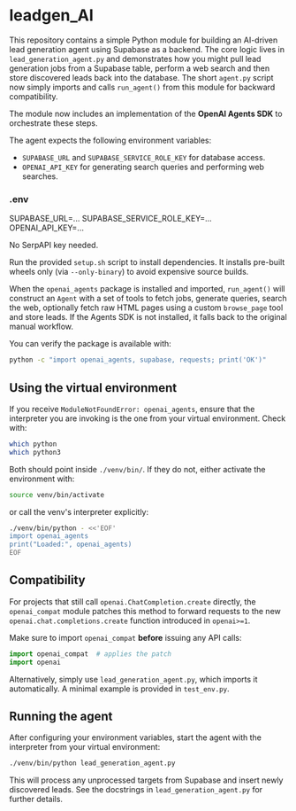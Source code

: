 # leadgen_AI

This repository contains a simple Python module for building an AI-driven
lead generation agent using Supabase as a backend. The core logic lives in
`lead_generation_agent.py` and demonstrates how you might pull lead generation
jobs from a Supabase table, perform a web search and then store discovered
leads back into the database. The short `agent.py` script now simply imports
and calls `run_agent()` from this module for backward compatibility.

The module now includes an
implementation of the **OpenAI Agents SDK** to orchestrate these steps.

The agent expects the following environment variables:

- `SUPABASE_URL` and `SUPABASE_SERVICE_ROLE_KEY` for database access.
- `OPENAI_API_KEY` for generating search queries and performing web searches.

### .env
SUPABASE_URL=...
SUPABASE_SERVICE_ROLE_KEY=...
OPENAI_API_KEY=...

No SerpAPI key needed.

Run the provided `setup.sh` script to install dependencies. It installs
pre-built wheels only (via `--only-binary`) to avoid expensive source builds.

When the `openai_agents` package is installed and imported, `run_agent()` will
construct an `Agent` with a set of tools to fetch jobs, generate queries,
search the web, optionally fetch raw HTML pages using a custom `browse_page`
tool and store leads. If the Agents SDK is not installed, it falls
back to the
original manual workflow.

You can verify the package is available with:

```bash
python -c "import openai_agents, supabase, requests; print('OK')"
```

## Using the virtual environment

If you receive `ModuleNotFoundError: openai_agents`, ensure that the
interpreter you are invoking is the one from your virtual environment.
Check with:

```bash
which python
which python3
```

Both should point inside `./venv/bin/`. If they do not, either activate the
environment with:

```bash
source venv/bin/activate
```

or call the venv's interpreter explicitly:

```bash
./venv/bin/python - <<'EOF'
import openai_agents
print("Loaded:", openai_agents)
EOF
```

## Compatibility

For projects that still call `openai.ChatCompletion.create` directly, the
`openai_compat` module patches this method to forward requests to the new
`openai.chat.completions.create` function introduced in `openai>=1`.

Make sure to import ``openai_compat`` **before** issuing any API calls:

```python
import openai_compat  # applies the patch
import openai
```

Alternatively, simply use `lead_generation_agent.py`, which imports it
automatically. A minimal example is provided in `test_env.py`.

## Running the agent

After configuring your environment variables, start the agent with the
interpreter from your virtual environment:

```bash
./venv/bin/python lead_generation_agent.py
```

This will process any unprocessed targets from Supabase and insert newly
discovered leads. See the docstrings in `lead_generation_agent.py` for
further details.
